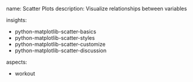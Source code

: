 name: Scatter Plots
description: Visualize relationships between variables

insights:
  - python-matplotlib-scatter-basics
  - python-matplotlib-scatter-styles
  - python-matplotlib-scatter-customize
  - python-matplotlib-scatter-discussion

aspects:
  - workout 